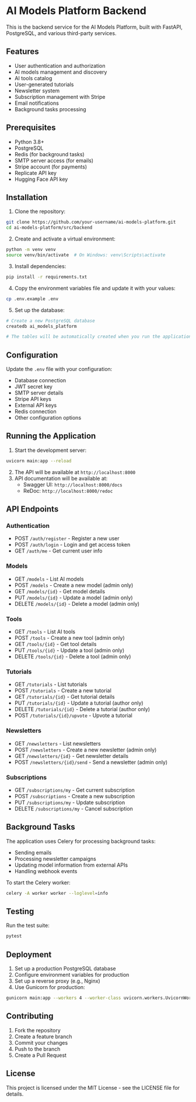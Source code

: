 # AI Models Platform Backend

This is the backend service for the AI Models Platform, built with FastAPI, PostgreSQL, and various third-party services.

## Features

- User authentication and authorization
- AI models management and discovery
- AI tools catalog
- User-generated tutorials
- Newsletter system
- Subscription management with Stripe
- Email notifications
- Background tasks processing

## Prerequisites

- Python 3.8+
- PostgreSQL
- Redis (for background tasks)
- SMTP server access (for emails)
- Stripe account (for payments)
- Replicate API key
- Hugging Face API key

## Installation

1. Clone the repository:
```bash
git clone https://github.com/your-username/ai-models-platform.git
cd ai-models-platform/src/backend
```

2. Create and activate a virtual environment:
```bash
python -m venv venv
source venv/bin/activate  # On Windows: venv\Scripts\activate
```

3. Install dependencies:
```bash
pip install -r requirements.txt
```

4. Copy the environment variables file and update it with your values:
```bash
cp .env.example .env
```

5. Set up the database:
```bash
# Create a new PostgreSQL database
createdb ai_models_platform

# The tables will be automatically created when you run the application
```

## Configuration

Update the `.env` file with your configuration:

- Database connection
- JWT secret key
- SMTP server details
- Stripe API keys
- External API keys
- Redis connection
- Other configuration options

## Running the Application

1. Start the development server:
```bash
uvicorn main:app --reload
```

2. The API will be available at `http://localhost:8000`
3. API documentation will be available at:
   - Swagger UI: `http://localhost:8000/docs`
   - ReDoc: `http://localhost:8000/redoc`

## API Endpoints

### Authentication
- POST `/auth/register` - Register a new user
- POST `/auth/login` - Login and get access token
- GET `/auth/me` - Get current user info

### Models
- GET `/models` - List AI models
- POST `/models` - Create a new model (admin only)
- GET `/models/{id}` - Get model details
- PUT `/models/{id}` - Update a model (admin only)
- DELETE `/models/{id}` - Delete a model (admin only)

### Tools
- GET `/tools` - List AI tools
- POST `/tools` - Create a new tool (admin only)
- GET `/tools/{id}` - Get tool details
- PUT `/tools/{id}` - Update a tool (admin only)
- DELETE `/tools/{id}` - Delete a tool (admin only)

### Tutorials
- GET `/tutorials` - List tutorials
- POST `/tutorials` - Create a new tutorial
- GET `/tutorials/{id}` - Get tutorial details
- PUT `/tutorials/{id}` - Update a tutorial (author only)
- DELETE `/tutorials/{id}` - Delete a tutorial (author only)
- POST `/tutorials/{id}/upvote` - Upvote a tutorial

### Newsletters
- GET `/newsletters` - List newsletters
- POST `/newsletters` - Create a new newsletter (admin only)
- GET `/newsletters/{id}` - Get newsletter details
- POST `/newsletters/{id}/send` - Send a newsletter (admin only)

### Subscriptions
- GET `/subscriptions/my` - Get current subscription
- POST `/subscriptions` - Create a new subscription
- PUT `/subscriptions/my` - Update subscription
- DELETE `/subscriptions/my` - Cancel subscription

## Background Tasks

The application uses Celery for processing background tasks:

- Sending emails
- Processing newsletter campaigns
- Updating model information from external APIs
- Handling webhook events

To start the Celery worker:
```bash
celery -A worker worker --loglevel=info
```

## Testing

Run the test suite:
```bash
pytest
```

## Deployment

1. Set up a production PostgreSQL database
2. Configure environment variables for production
3. Set up a reverse proxy (e.g., Nginx)
4. Use Gunicorn for production:
```bash
gunicorn main:app --workers 4 --worker-class uvicorn.workers.UvicornWorker
```

## Contributing

1. Fork the repository
2. Create a feature branch
3. Commit your changes
4. Push to the branch
5. Create a Pull Request

## License

This project is licensed under the MIT License - see the LICENSE file for details. 